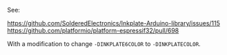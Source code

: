 See:

https://github.com/SolderedElectronics/Inkplate-Arduino-library/issues/115
https://github.com/platformio/platform-espressif32/pull/698

With a modification to change `-DINKPLATE6COLOR` to `-DINKPLATECOLOR`.

